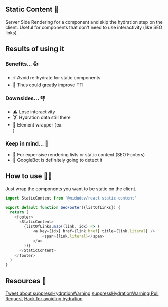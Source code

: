 ## Static Content 📸

Server Side Rendering for a component and skip the hydration step on the client. Useful for components that don't need to use interactivity (like SEO links).

## Results of using it

### Benefits... 👍

- ⚡ Avoid re-hydrate for static components
- 🤳 Thus could greatly improve TTI

### Downsides... 👎
- ⚠️ Lose interactivity
- 🏋️‍ Hydration data still there
- 🥪 Element wrapper (ex. <div>)

### Keep in mind... 🧠
- 📸 For expensive rendering lists or static content (SEO Footers)
- 🤖 GoogleBot is definitely going to detect it

## How to use 👨‍🏫
Just wrap the components you want to be static on the client.

```javascript
import StaticContent from '@midudev/react-static-content'

export default function SeoFooter({listOfLinks}) {
  return (
    <footer>
      <StaticContent>
        {listOfLinks.map((link, idx) => (
            <a key={idx} href={link.href} title={link.literal} />
                <span>{link.literal}</span>
            </a>
        ))}
      </StaticContent>
    </footer>
  )
}
```


## Resources 🔗
[Tweet about suppressHydrationWarning](https://twitter.com/reactjs/status/928650326701494273?lang=es)
[suppressHydrationWarning Pull Request](https://github.com/facebook/react/pull/11126)
[Hack for avoiding hydration](https://github.com/facebook/react/issues/10923#issuecomment-338715787)
